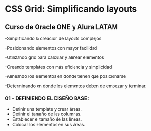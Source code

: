 # CSS Grid: Simplificando layouts
## Curso de Oracle ONE y Alura LATAM

-Simplificando la creación de layouts complejos

-Posicionando elementos con mayor facilidad

-Utilizando grid para calcular y alinear elementos

-Creando templates con más eficiencia y simplicidad

-Alineando los elementos en donde tienen que posicionarse

-Determinando en donde los elementos deben de empezar y terminar.

### 01 - DEFINIENDO EL DISEÑO BASE:
* Definir una template y crear áreas.
* Definir el tamaño de las columnas.
* Establecer el tamaño de las líneas.
* Colocar los elementos en sus áreas.
